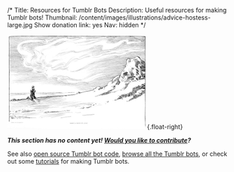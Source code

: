 /*
Title: Resources for Tumblr Bots
Description: Useful resources for making Tumblr bots!
Thumbnail: /content/images/illustrations/advice-hostess-large.jpg
Show donation link: yes
Nav: hidden
*/

![Tumblring](/content/images/illustrations/man-love.jpg){.float-right}

***This section has no content yet! [Would you like to contribute](https://github.com/botwiki/botwiki.org)?***

See also [open source Tumblr bot code](/tag/tumblr+opensource), [browse all the Tumblr bots](/bots/tumblr-bots), or check out some [tutorials](/tutorials/tumblr-bots) for making Tumblr bots.